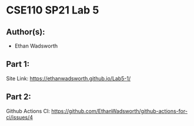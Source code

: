 # CSE110 SP21 Lab 5

## Author(s):
- Ethan Wadsworth

## Part 1:

Site Link: https://ethanwadsworth.github.io/Lab5-1/

## Part 2:

Github Actions CI: https://github.com/EthanWadsworth/github-actions-for-ci/issues/4
